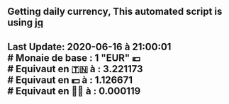 ## Getting daily currency, This automated script is using [jq](https://stedolan.github.io/jq/)
## Last Update:  2020-06-16 à 21:00:01 </br># Monaie de base : 1 "EUR" 💶 </br> # Equivaut en 🇹🇳 à :  3.221173 </br> # Equivaut en 💵 à : 1.126671</br> # Equivaut en 🐱‍💻 à :  0.000119
